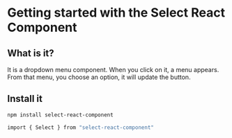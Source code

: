 # Getting started with the Select React Component

## What is it?

It is a dropdown menu component. When you click on it, a menu appears. From that menu, you choose an option, it will update the button.

## Install it

```bash
npm install select-react-component
```

```bash
import { Select } from "select-react-component"
```